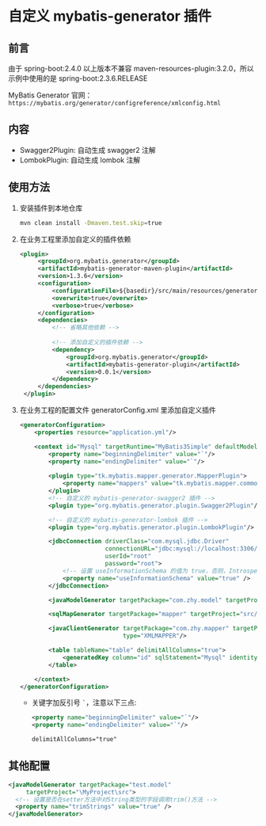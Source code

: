 # 自定义 mybatis-generator 插件

## 前言
由于 spring-boot:2.4.0 以上版本不兼容 maven-resources-plugin:3.2.0，所以示例中使用的是 spring-boot:2.3.6.RELEASE

MyBatis Generator 官网：```https://mybatis.org/generator/configreference/xmlconfig.html```

## 内容
- Swagger2Plugin: 自动生成 swagger2 注解
- LombokPlugin: 自动生成 lombok 注解

## 使用方法
1. 安装插件到本地仓库
   ```bash
   mvn clean install -Dmaven.test.skip=true
   ```
2. 在业务工程里添加自定义的插件依赖
   ```xml
   <plugin>
        <groupId>org.mybatis.generator</groupId>
        <artifactId>mybatis-generator-maven-plugin</artifactId>
        <version>1.3.6</version>
        <configuration>
            <configurationFile>${basedir}/src/main/resources/generator/generatorConfig.xml</configurationFile>
            <overwrite>true</overwrite>
            <verbose>true</verbose>
        </configuration>
        <dependencies>
            <!-- 省略其他依赖 -->
            
            <!-- 添加自定义的插件依赖 -->
            <dependency>
                <groupId>org.mybatis.generator</groupId>
                <artifactId>mybatis-generator-plugin</artifactId>
                <version>0.0.1</version>
            </dependency>
        </dependencies>
    </plugin>
   ```
3. 在业务工程的配置文件 generatorConfig.xml 里添加自定义插件
   ```xml
   <generatorConfiguration>
       <properties resource="application.yml"/>

       <context id="Mysql" targetRuntime="MyBatis3Simple" defaultModelType="flat">
           <property name="beginningDelimiter" value="`"/>
           <property name="endingDelimiter" value="`"/>
          
           <plugin type="tk.mybatis.mapper.generator.MapperPlugin">
               <property name="mappers" value="tk.mybatis.mapper.common.Mapper"/>
           </plugin>
           <!-- 自定义的 mybatis-generator-swagger2 插件 -->
           <plugin type="org.mybatis.generator.plugin.Swagger2Plugin"/>

           <!-- 自定义的 mybatis-generator-lombok 插件 -->
           <plugin type="org.mybatis.generator.plugin.LombokPlugin"/>

           <jdbcConnection driverClass="com.mysql.jdbc.Driver"
                           connectionURL="jdbc:mysql://localhost:3306/database?useSSL=false"
                           userId="root"
                           password="root">
               <!-- 设置 useInformationSchema 的值为 true，否则，IntrospectedTable 取到的表 comment 为空字符串 -->
               <property name="useInformationSchema" value="true" />
           </jdbcConnection>

           <javaModelGenerator targetPackage="com.zhy.model" targetProject="src/main/java"/>

           <sqlMapGenerator targetPackage="mapper" targetProject="src/main/resources"/>

           <javaClientGenerator targetPackage="com.zhy.mapper" targetProject="src/main/java"
                                type="XMLMAPPER"/>

           <table tableName="table" delimitAllColumns="true">
               <generatedKey column="id" sqlStatement="Mysql" identity="true"/>
           </table>

       </context>
   </generatorConfiguration>
   ```
   
   - 关键字加反引号 ``` ` ```，注意以下三点:
      ```xml
      <property name="beginningDelimiter" value="`"/>
      <property name="endingDelimiter" value="`"/>

      delimitAllColumns="true"
      ```

## 其他配置

```xml
<javaModelGenerator targetPackage="test.model"
     targetProject="\MyProject\src">
  <!-- 设置是否在setter方法中对String类型的字段调用trim()方法 -->
  <property name="trimStrings" value="true" />
</javaModelGenerator>
```
